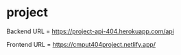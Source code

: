 # project     
Backend URL = https://project-api-404.herokuapp.com/api

Frontend URL = https://cmput404project.netlify.app/
